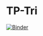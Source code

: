 # TP-Tri
[![Binder](https://mybinder.org/badge_logo.svg)](https://mybinder.org/v2/gh/nadabsn/TP-Tri/main)
